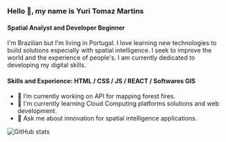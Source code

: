 ### Hello 👋, my name is Yuri Tomaz Martins
#### Spatial Analyst and Developer Beginner
I'm Brazilian but I'm living in Portugal. I love learning new technologies to build solutions especially with spatial intelligence. I seek to improve the world and the experience of people's. I am currently dedicated to developing my digital skills.


#### Skills and Experience: HTML / CSS / JS / REACT / Softwares GIS 

- 🔭 I’m currently working on API for mapping forest fires.
- 🌱 I'm currently learning Cloud Computing platforms solutions and web development.
- 💬 Ask me about innovation for spatial intelligence applications.

![GitHub stats](https://github-readme-stats.vercel.app/api?username=ytmartins&&show_icons=true&title_color=ffffff&icon_color=e74c3c&text_color=daf7dc&bg_color=151515)
